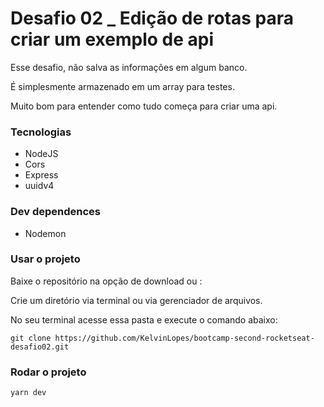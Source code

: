 # Desafio 02 _ Edição de rotas para criar um exemplo de api

Esse desafio, não salva as informações em algum banco.

É simplesmente armazenado em um array para testes.

Muito bom para entender como tudo começa para criar uma api.

### Tecnologias

* NodeJS
* Cors
* Express
* uuidv4

### Dev dependences

* Nodemon

### Usar o projeto

Baixe o repositório na opção de download ou :

Crie um diretório via terminal ou via gerenciador de arquivos.

No seu terminal acesse essa pasta e execute o comando abaixo:

``` git clone https://github.com/KelvinLopes/bootcamp-second-rocketseat-desafio02.git ```


### Rodar o projeto

``` yarn dev ```
